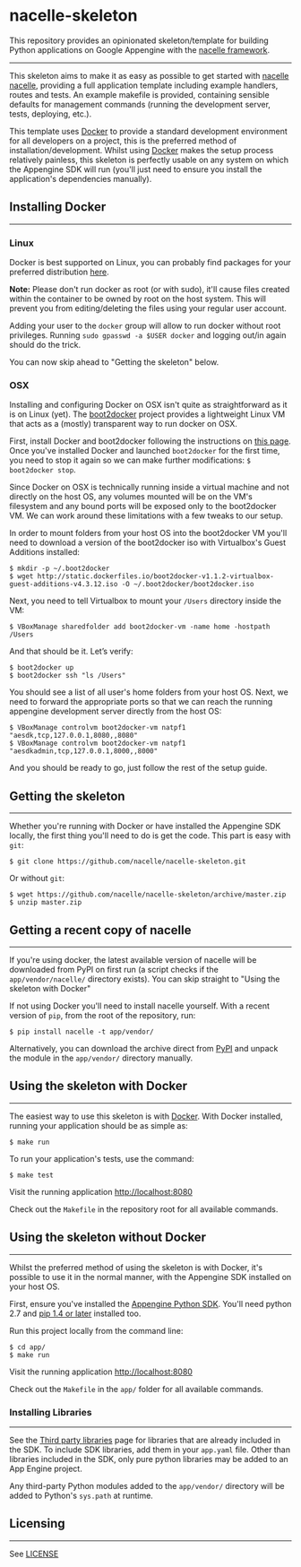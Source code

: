 # nacelle-skeleton

This repository provides an opinionated skeleton/template for building Python
applications on Google Appengine with the [nacelle framework][nacelle].

***

This skeleton aims to make it as easy as possible to get started with [nacelle]
[nacelle], providing a full application template including example handlers,
routes and tests. An example makefile is provided, containing sensible defaults
for management commands (running the development server, tests, deploying,
etc.).

This template uses [Docker][docker] to provide a standard development
environment for all developers on a project, this is the preferred method of
installation/development. Whilst using [Docker][docker] makes the setup process
relatively painless, this skeleton is perfectly usable on any system on which
the Appengine SDK will run (you'll just need to ensure you install the
application's dependencies manually).


## Installing Docker
***

### Linux

Docker is best supported on Linux, you can probably find packages for your
preferred distribution [here][docker_install].

**Note:** Please don't run docker as root (or with sudo), it'll cause files
created within the container to be owned by root on the host system. This will
prevent you from editing/deleting the files using your regular user account.

Adding your user to the `docker` group will allow to run docker without root
privileges. Running `sudo gpasswd -a $USER docker` and logging out/in again
should do the trick.

You can now skip ahead to "Getting the skeleton" below.

### OSX

Installing and configuring Docker on OSX isn't quite as straightforward as it
is on Linux (yet). The [boot2docker][boot2docker] project provides a
lightweight Linux VM that acts as a (mostly) transparent way to run docker on
OSX.

First, install Docker and boot2docker following the instructions on
[this page][docker_osx_install]. Once you've installed Docker and launched
`boot2docker` for the first time, you need to stop it again so we can make
further modifications: `$ boot2docker stop`.

Since Docker on OSX is technically running inside a virtual machine and not
directly on the host OS, any volumes mounted will be on the VM's filesystem
and any bound ports will be exposed only to the boot2docker VM. We can work
around these limitations with a few tweaks to our setup.

In order to mount folders from your host OS into the boot2docker VM you'll
need to download a version of the boot2docker iso with Virtualbox's Guest
Additions installed:

    $ mkdir -p ~/.boot2docker
    $ wget http://static.dockerfiles.io/boot2docker-v1.1.2-virtualbox-guest-additions-v4.3.12.iso -O ~/.boot2docker/boot2docker.iso

Next, you need to tell Virtualbox to mount your `/Users` directory inside the
VM:

    $ VBoxManage sharedfolder add boot2docker-vm -name home -hostpath /Users

And that should be it. Let’s verify:

    $ boot2docker up
    $ boot2docker ssh "ls /Users"

You should see a list of all user's home folders from your host OS. Next, we
need to forward the appropriate ports so that we can reach the running
appengine development server directly from the host OS:

    $ VBoxManage controlvm boot2docker-vm natpf1 "aesdk,tcp,127.0.0.1,8080,,8080"
    $ VBoxManage controlvm boot2docker-vm natpf1 "aesdkadmin,tcp,127.0.0.1,8000,,8000"

And you should be ready to go, just follow the rest of the setup guide.


## Getting the skeleton
***

Whether you're running with Docker or have installed the Appengine SDK locally,
the first thing you'll need to do is get the code. This part is easy with
`git`:

    $ git clone https://github.com/nacelle/nacelle-skeleton.git

Or without `git`:

    $ wget https://github.com/nacelle/nacelle-skeleton/archive/master.zip
    $ unzip master.zip


## Getting a recent copy of nacelle
***

If you're using docker, the latest available version of nacelle will be
downloaded from PyPI on first run (a script checks if the
`app/vendor/nacelle/` directory exists). You can skip straight to "Using the
skeleton with Docker"

If not using Docker you'll need to install nacelle yourself. With a recent
version of `pip`, from the root of the repository, run:

    $ pip install nacelle -t app/vendor/

Alternatively, you can download the archive direct from [PyPI][pypi] and unpack
the module in the `app/vendor/` directory manually.


## Using the skeleton with Docker
***

The easiest way to use this skeleton is with [Docker][docker]. With Docker
installed, running your application should be as simple as:

    $ make run

To run your application's tests, use the command:

    $ make test

Visit the running application [http://localhost:8080](http://localhost:8080)

Check out the `Makefile` in the repository root for all available commands.


## Using the skeleton without Docker
***

Whilst the preferred method of using the skeleton is with Docker, it's possible
to use it in the normal manner, with the Appengine SDK installed on your host
OS.

First, ensure you've installed the [Appengine Python SDK][sdkdl]. You'll need
python 2.7 and [pip 1.4 or later][pipdl] installed too.

Run this project locally from the command line:

   ```
   $ cd app/
   $ make run
   ```

Visit the running application [http://localhost:8080](http://localhost:8080)

Check out the `Makefile` in the `app/` folder for all available commands.


### Installing Libraries
***

See the [Third party libraries][thrdprty] page for libraries that are already
included in the SDK.  To include SDK libraries, add them in your `app.yaml`
file. Other than libraries included in the SDK, only pure python libraries may
be added to an App Engine project.

Any third-party Python modules added to the `app/vendor/` directory will be
added to Python's `sys.path` at runtime.


## Licensing
***

See [LICENSE](LICENSE)


[boot2docker]: http://boot2docker.io/  "boot2docker"
[docker]: https://docker.io  "Docker"
[docker_install]: https://docs.docker.com/installation/  "Docker Installation"
[docker_osx_install]: https://docs.docker.com/installation/mac/  "Docker Installation OSX"
[nacelle]: http://github.org/nacelle/nacelle  "nacelle"
[pipdl]: http://www.pip-installer.org/en/latest/installing.html  "Pip download"
[pypi]: https://pypi.python.org/pypi/nacelle  "nacelle on PyPI"
[sdkdl]: https://developers.google.com/appengine/downloads  "Appengine SDK"
[thrdprty]: https://developers.google.com/appengine/docs/python/tools/libraries27  "Appengine third-party libraries"
